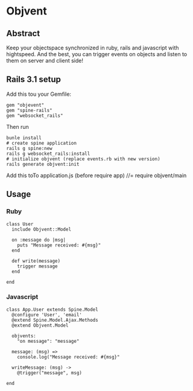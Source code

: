 # Objvent

## Abstract

Keep your objectspace synchronized in ruby, rails and javascript with hightspeed. And the best, you can trigger events on objects and listen to them on server and client side!

## Rails 3.1 setup

Add this tou your Gemfile:

    gem "objevent"
    gem "spine-rails"
    gem "websocket_rails"

Then run

    bunle install
    # create spine application
    rails g spine:new
    rails g websocket_rails:install
    # initialize objvent (replace events.rb with new version)
    rails generate objvent:init

Add this toTo application.js (before require app)
    //= require objvent/main

## Usage

### Ruby

    class User
      include Objvent::Model 

      on :message do |msg|
        puts "Message received: #{msg}"
      end
  
      def write(message)
        trigger message
      end
  
    end

### Javascript

    class App.User extends Spine.Model
      @configure 'User', 'email'
      @extend Spine.Model.Ajax.Methods
      @extend Objvent.Model
      
      objvents:
        "on message": "message"
  
      message: (msg) =>
        console.log("Message received: #{msg}"
  
      writeMessage: (msg) ->
        @trigger("message", msg)

    end


  